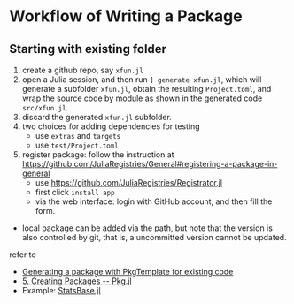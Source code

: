 # Workflow of Writing a Package

## Starting with existing folder

1. create a github repo, say `xfun.jl`
2. open a Julia session, and then run `] generate xfun.jl`, which will generate a subfolder `xfun.jl`, obtain the resulting `Project.toml`, and wrap the source code by module as shown in the generated code `src/xfun.jl`. 
3. discard the generated `xfun.jl` subfolder.
4. two choices for adding dependencies for testing
    - use `extras` and `targets` 
    - use `test/Project.toml`
5. register package: follow the instruction at <https://github.com/JuliaRegistries/General#registering-a-package-in-general>
    - use <https://github.com/JuliaRegistries/Registrator.jl>
    - first click `install app`
    - via the web interface: login with GitHub account, and then fill the form.

- local package can be added via the path, but note that the version is also controlled by git, that is, a uncommitted version cannot be updated.

refer to

- [Generating a package with PkgTemplate for existing code](https://discourse.julialang.org/t/generating-a-package-with-pkgtemplate-for-existing-code/25163)
- [5. Creating Packages -- Pkg.jl](https://pkgdocs.julialang.org/v1/creating-packages/)
- Example: [StatsBase.jl](https://github.com/JuliaStats/StatsBase.jl)
